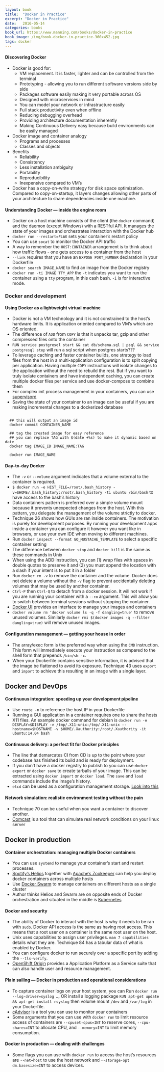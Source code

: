 ```yaml
---
layout: book
title:  "Docker in Practice"
excerpt: "Docker in Practice"
date:   2016-05-14
categories: books
book_url: https://www.manning.com/books/docker-in-practice
book_image: /img/book-docker-in-practice-360x452.jpg
tags: docker
---
```


#### Discovering Docker
* Docker is good for:
    - VM replacement. It is faster, lighter and can be controlled from the terminal
    - Prototyping - allowing you to run different software versions side by side
    - Packages software easily making it very portable across OS
    - Designed with microservices in mind
    - You can model your network or infrastructure easily
    - Full stack productivity even when offline
    - Reducing debugging overhead
    - Providing architecture documentation inherently
    - Making Continuous Delivery easy because build environments can be easily managed
* Docker image and container analogy
    - Programs and processes
    - Classes and objects
* Benefits
    - Reliability
    - Consistency
    - Less installation ambiguity
    - Portability
    - Reproducibility 
    - Inexpensive compared to VM’s
* Docker has a copy-on-write strategy for disk space optimization.  Compared to copy-on-startup, it layers changes allowing other parts of your architecture to share dependencies inside one machine.
<p></p>

#### Understanding Docker — inside the engine room
* Docker on a host machine consists of the client (the `docker` command) and the daemon (except WIndows) with a RESTful API.  It manages the state of your images and orchestrates interaction with the Docker hub
* `docker run --restart=FLAG` sets your container’s restart policy
* You can use `socat` to monitor the Docker API traffic
* A way to remember the `HOST:CONTAINER` arrangement is to think about how traffic flows - one gets access to a container from the host
* `--link` requires that you have an `EXPOSE PORT_NUMBER` declaration in your Dockerfile
* `docker search IMAGE_NAME` to find an image from the Docker registry
* `docker run -ti IMAGE TTY_APP` the `-t` indicates you want to run the container using a `tty` program, in this cash bash. `-i` is for interactive mode.
<p></p>
<p></p>

### Docker and development
<p></p>

#### Using Docker as a lightweight virtual machine
* Docker is not a VM technology and it is not constrained to the host’s hardware limits.  It is application oriented compared to VM’s which are OS oriented.
* The difference of `ADD` from `COPY` is that it unpacks tar, gzip and other compressed files onto the container
* `RUN service postgresql start && cat db/schema.sql | psql && service postgresql stop` will run a sql script when postgres starts???
* To leverage caching and faster container builds, one strategy to load files from the host in a multi-application configuration is to split copying per application.  Having multiple `COPY` instructions will isolate changes to the application without the need to rebuild the rest.  But if you want to truly isolate containers and have independent caching, you can create multiple docker files per service and use docker-compose to combine them
* For complex init process management in your containers, you can use [supervisord](http://supervisord.org/)
* Saving the state of your container to an image can be useful if you are making incremental changes to a dockerized database

```

  ## this will output an image id
  docker commit CONTAINER_NAME
  
  ## tag the created image for easy reference
  ## you can replace TAG with $(date +%s) to make it dynamic based on date
  docker tag IMAGE_ID IMAGE_NAME:TAG
  
  docker run IMAGE_NAME

```
<p></p>

#### Day-to-day Docker
* The `-v` or `--volume` argument indicates that a volume external to the container is required.
* `$ docker run -e HIST_FILE=/root/.bash_history -v=$HOME/.bash_history:/root/.bash_history -ti ubuntu /bin/bash` to have access to the bash’s history
* Data containers pattern is preferred over a simple volume mount because it prevents unexpected changes from the host.  With this pattern, you delegate the management of the volume strictly to docker.
* Technique 26 shows how GUIs are ran inside containers.  The motivation is purely for development purposes.  By running your development apps inside a container you can configure it however you want like in browsers, or use your own IDE when moving to different machines.
* Run `docker inspect --format GO_MUSTACHE_TEMPLATE` to select a specific container setting
* The difference between `docker stop` and `docker kill` is the same as these commands in Unix
* When using the ADD instruction, you can (1) wrap files with spaces in double quotes to preserve it and (2) you must append the location with a slash if your intent is to put it in a folder
* Run `docker rm -v` to remove the container and the volume.  Docker does not delete a volume without the `-v` flag to prevent accidentally deleting volumes that may be used by another container.
* `Ctrl-P` then `Ctrl-Q` to detach from a docker session.  It will not work if you are running your container with a `--rm` argument.  This will allow you to switch between terminal sessions without stopping the container.
* [Docker UI](https://github.com/crosbymichael/dockerui) provides an interface to manage your images and containers
* `docker volume rm 'docker volume ls -q -f dangling=true'` to remove unused volumes. Similarly `docker rmi $(docker images -q --filter dangling=true)` will remove unused images.
<p></p>

#### Configuration management — getting your house in order
* The array/exec form is the preferred way when using the `CMD` instruction.  This form will immediately execute your instruction as compared to the shell form that prepends `/bin/sh -c`.  
* When your Dockerfile contains sensitive information, it is advised that the image be flattened to avoid its exposure.  Technique 43 uses `export` and `import` to achieve this resulting in an image with a single layer.
<p></p>
<p></p>

## Docker and DevOps
<p></p>

#### Continuous integration: speeding up your development pipeline
* Use `route -n` to reference the host IP in your Dockerfile
* Running a GUI application in a container requires one to share the hosts X11 files.  An example docker command for debian is `docker run -e DISPLAY=$DISPLAY -v /tmp/.X11-unix:/tmp/.X11-unix --hostname=$HOSTNAME -v $HOME/.Xauthority:/root/.Xauthority -it ubuntu:14.04 bash`
<p></p>

#### Continuous delivery: a perfect fit for Docker principles
* The line that demarcates CI from CD is up to the point where your codebase has finished its build and is ready for deployment. 
* If you don’t have a docker registry to publish to you can use `docker export` or `docker save` to create tarballs of your image.  This can be extracted using `docker import` or `docker load`.  The `save` and `load` commands include the image’s history.
* `etcd` can be used as a configuration management storage.  [Look into this](https://github.com/coreos/etcd/blob/master/Documentation/docs.md)
<p></p>

#### Network simulation: realistic environment testing without the pain
* Technique 70 can be useful when you want a container to discover another.
* [Comcast](https://github.com/tylertreat/Comcast) is a tool that can simulate real network conditions on your linux server
<p></p>
<p></p>

## Docker in production
<p></p>

#### Container orchestration: managing multiple Docker containers
* You can use `systemd` to manage your container’s start and restart processes.
* [Spotify’s Helios](https://github.com/spotify/helios) together with [Apache’s Zookeeper](http://zookeeper.apache.org/) can help you deploy docker containers across multiple hosts
* Use [Docker Swarm](https://docs.docker.com/swarm/install-w-machine/) to manage containers on different hosts as a single cluster
* Author thinks Helios and Swarm are on opposite ends of Docker orchestration and situated in the middle is [Kubernetes](https://github.com/kubernetes/kubernetes)
<p></p>

#### Docker and security
* The ability of Docker to interact with the host is why it needs to be ran with `sudo`.  Docker API access is the same as having root access. This means that a root user on a container is the same root user on the host.
* Unix uses capabilities to assign user privileges.  `man 7 capabilities` details what they are.  Technique 84 has a tabular data of what is enabled by Docker.
* You can configure docker to run securely over a specific port by adding the `--tls-verify`. 
* [OpenShift Origin](https://github.com/openshift/origin) provides a Application Platform as a Service suite that can also handle user and resource management.
<p></p>

#### Plain sailing — Docker in production and operational considerations
* To capture container logs on your host system, you can 
Run `docker run --log-driver=syslog …`, OR
install a logging package `RUN apt-get update && apt-get install rsyslog` then volume mount `/dev` and `/var/log` in your Dockerfile.
* [cAdvisor](https://github.com/google/cadvisor) is a tool you can use to monitor your containers
* Some arguments that you can use with `docker run` to limit resource access of containers are `--cpuset-cpus=INT` to reserve cores, `--cpu-shares=INT` to allocate CPU, and `--memory=INT` to limit memory consumption.
<p></p>

#### Docker in production — dealing with challenges
* Some flags you can use with `docker run` to access the host’s resources are `--net=host` to use the host network and `--storage-opt dm.basesize=INT` to access devices.